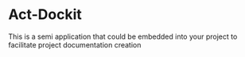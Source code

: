 # Act-Dockit

This is a semi application that could be embedded into your project to facilitate project documentation creation



